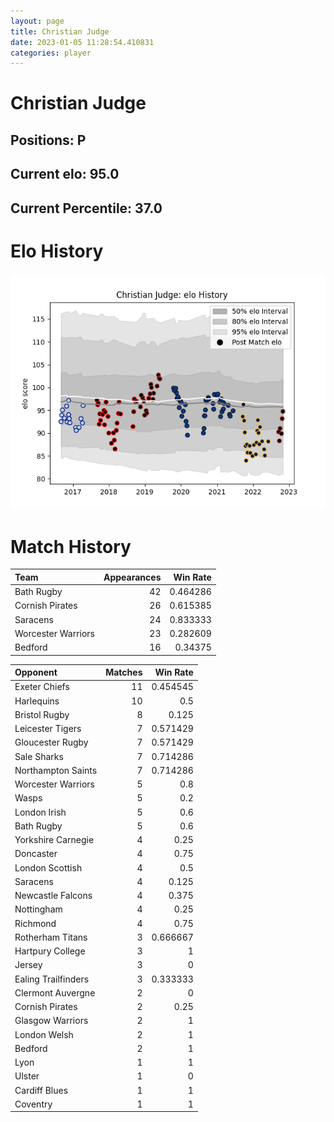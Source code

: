 ```yaml
---  
layout: page  
title: Christian Judge  
date: 2023-01-05 11:28:54.410831  
categories: player  
---
```

# Christian Judge

## Positions: P

## Current elo: 95.0

## Current Percentile: 37.0

# Elo History


![elo history](history_ChristianJudge.png)
# Match History


| Team               |   Appearances |   Win Rate |
|:-------------------|--------------:|-----------:|
| Bath Rugby         |            42 |   0.464286 |
| Cornish Pirates    |            26 |   0.615385 |
| Saracens           |            24 |   0.833333 |
| Worcester Warriors |            23 |   0.282609 |
| Bedford            |            16 |   0.34375  |

| Opponent            |   Matches |   Win Rate |
|:--------------------|----------:|-----------:|
| Exeter Chiefs       |        11 |   0.454545 |
| Harlequins          |        10 |   0.5      |
| Bristol Rugby       |         8 |   0.125    |
| Leicester Tigers    |         7 |   0.571429 |
| Gloucester Rugby    |         7 |   0.571429 |
| Sale Sharks         |         7 |   0.714286 |
| Northampton Saints  |         7 |   0.714286 |
| Worcester Warriors  |         5 |   0.8      |
| Wasps               |         5 |   0.2      |
| London Irish        |         5 |   0.6      |
| Bath Rugby          |         5 |   0.6      |
| Yorkshire Carnegie  |         4 |   0.25     |
| Doncaster           |         4 |   0.75     |
| London Scottish     |         4 |   0.5      |
| Saracens            |         4 |   0.125    |
| Newcastle Falcons   |         4 |   0.375    |
| Nottingham          |         4 |   0.25     |
| Richmond            |         4 |   0.75     |
| Rotherham Titans    |         3 |   0.666667 |
| Hartpury College    |         3 |   1        |
| Jersey              |         3 |   0        |
| Ealing Trailfinders |         3 |   0.333333 |
| Clermont Auvergne   |         2 |   0        |
| Cornish Pirates     |         2 |   0.25     |
| Glasgow Warriors    |         2 |   1        |
| London Welsh        |         2 |   1        |
| Bedford             |         2 |   1        |
| Lyon                |         1 |   1        |
| Ulster              |         1 |   0        |
| Cardiff Blues       |         1 |   1        |
| Coventry            |         1 |   1        |